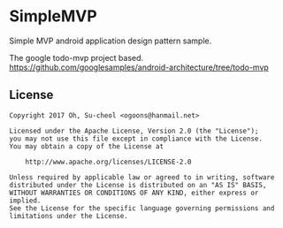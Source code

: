 # SimpleMVP
Simple MVP android application design pattern sample.

The google todo-mvp project based.
https://github.com/googlesamples/android-architecture/tree/todo-mvp

## License
```
Copyright 2017 Oh, Su-cheol <ogoons@hanmail.net>

Licensed under the Apache License, Version 2.0 (the "License");
you may not use this file except in compliance with the License.
You may obtain a copy of the License at

    http://www.apache.org/licenses/LICENSE-2.0

Unless required by applicable law or agreed to in writing, software
distributed under the License is distributed on an "AS IS" BASIS,
WITHOUT WARRANTIES OR CONDITIONS OF ANY KIND, either express or implied.
See the License for the specific language governing permissions and
limitations under the License.
```
